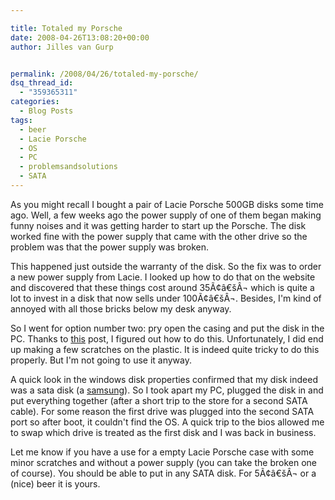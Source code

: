 ```yaml
---

title: Totaled my Porsche
date: 2008-04-26T13:08:20+00:00
author: Jilles van Gurp


permalink: /2008/04/26/totaled-my-porsche/
dsq_thread_id:
  - "359365311"
categories:
  - Blog Posts
tags:
  - beer
  - Lacie Porsche
  - OS
  - PC
  - problemsandsolutions
  - SATA
---
```

As you might recall I bought a pair of Lacie Porsche 500GB disks some time ago. Well, a few weeks ago the power supply of one of them began making funny noises and it was getting harder to start up the Porsche. The disk worked fine with the power supply that came with the other drive so the problem was that the power supply was broken.

This happened just outside the warranty of the disk. So the fix was to order a new power supply from Lacie. I looked up how to do that on the website and discovered that these things cost around 35Ã¢â€šÂ¬ which is quite a lot to invest in a disk that now sells under 100Ã¢â€šÂ¬. Besides, I'm kind of annoyed with all those bricks below my desk anyway.

So I went for option number two: pry open the casing and put the disk in the PC. Thanks to [this](http://pressworthly.wordpress.com/2007/11/03/lacie-fa-porsche-edition-500gb-disassembled/) post, I figured out how to do this. Unfortunately, I did end up making a few scratches on the plastic. It is indeed quite tricky to do this properly. But I'm not going to use it anyway.

A quick look in the windows disk properties confirmed that my disk indeed was a sata disk (a [samsung](http://computers.pricegrabber.com/hard-drives/m/29867541/details/st=product_tab/)). So I took apart my PC, plugged the disk in and put everything together (after a short trip to the store for a second SATA cable). For some reason the first drive was plugged into the second SATA port so after boot, it couldn't find the OS. A quick trip to the bios allowed me to swap which drive is treated as the first disk and I was back in business.

Let me know if you have a use for a empty Lacie Porsche case with some minor scratches and without a power supply (you can take the broken one of course). You should be able to put in any SATA disk. For 5Ã¢â€šÂ¬ or a (nice) beer it is yours.